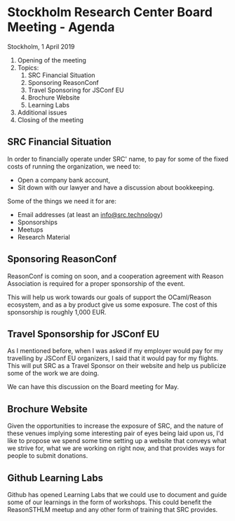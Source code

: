 # Stockholm Research Center Board Meeting - Agenda

Stockholm, 1 April 2019

1. Opening of the meeting
2. Topics:
   1. SRC Financial Situation
   2. Sponsoring ReasonConf
   3. Travel Sponsoring for JSConf EU
   4. Brochure Website
   5. Learning Labs
3. Additional issues
4. Closing of the meeting



## SRC Financial Situation

In order to financially operate under SRC' name, to pay for some of the fixed
costs of running the organization, we need to:

* Open a company bank account,
* Sit down with our lawyer and have a discussion about bookkeeping.

Some of the things we need it for are:

* Email addresses (at least an info@src.technology)
* Sponsorships
* Meetups
* Research Material



## Sponsoring ReasonConf

ReasonConf is coming on soon, and a cooperation agreement with Reason
Association is required for a proper sponsorship of the event.

This will help us work towards our goals of support the OCaml/Reason ecosystem,
and as a by product give us some exposure. The cost of this sponsorship is
roughly 1,000 EUR.



## Travel Sponsorship for JSConf EU

As I mentioned before, when I was asked if my employer would pay for my
travelling by JSConf EU organizers, I said that it would pay for my flights.
This will put SRC as a Travel Sponsor on their website and help us publicize
some of the work we are doing.

We can have this discussion on the Board meeting for May.



## Brochure Website

Given the opportunities to increase the exposure of SRC, and the nature of
these venues implying some interesting pair of eyes being laid upon us, I'd like
to propose we spend some time setting up a website that conveys what we strive
for, what we are working on right now, and that provides ways for people to
submit donations.




## Github Learning Labs

Github has opened Learning Labs that we could use to document and guide some
of our learnings in the form of workshops. This could benefit the ReasonSTHLM
meetup and any other form of training that SRC provides.
